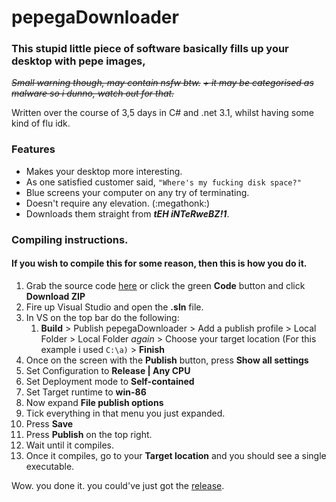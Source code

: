 # pepegaDownloader
### This stupid little piece of software basically fills up your desktop with pepe images,

~~*Small warning though, may contain nsfw btw.*~~
~~*+ it may be categorised as malware so i dunno, watch out for that.*~~

Written over the course of 3,5 days in C# and .net 3.1, whilst having some kind of flu idk.

### Features

 - Makes your desktop more interesting.
 - As one satisfied customer said, `"Where's my fucking disk space?"`
 - Blue screens your computer on any try of terminating.
 - Doesn't require any elevation. (:megathonk:)
 - Downloads them straight from ***tEH iNTeRweBZ!1***.

### Compiling instructions.
#### If you wish to compile this for some reason, then this is how you do it.

 1. Grab the source code [here](https://github.com/PokusPollo/pepegaDownloader/archive/refs/heads/main.zip) or click the green **Code** button and click **Download ZIP**
 2. Fire up Visual Studio and open the **.sln** file.
 3. In VS on the top bar do the following:
	   1. **Build** > Publish pepegaDownloader > Add a publish profile > Local Folder > Local Folder *again* > Choose your target location (For this example i used `C:\a)` > **Finish**
 4. Once on the screen with the **Publish** button, press **Show all settings**
 5. Set Configuration to **Release | Any CPU**
 6. Set Deployment mode to **Self-contained**
 7. Set Target runtime to **win-86**
 8. Now expand **File publish options**
 9. Tick everything in that menu you just expanded.
 10. Press **Save**
 11. Press **Publish** on the top right.
 12. Wait until it compiles.
 13. Once it compiles, go to your **Target location** and you should see a single executable.

Wow. you done it. you could've just got the [release](https://github.com/PokusPollo/pepegaDownloader/releases/tag/v1). 

